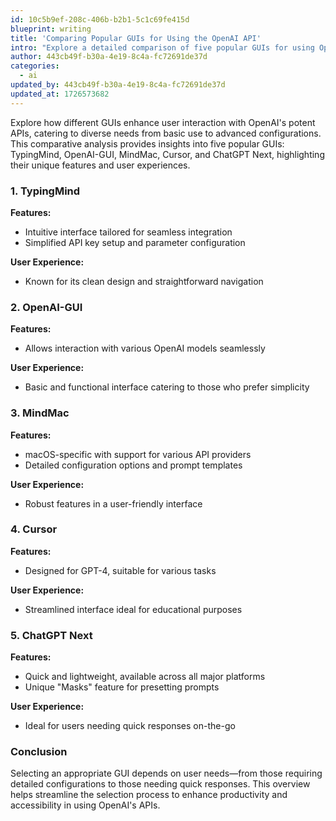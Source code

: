 ```yaml
---
id: 10c5b9ef-208c-406b-b2b1-5c1c69fe415d
blueprint: writing
title: 'Comparing Popular GUIs for Using the OpenAI API'
intro: "Explore a detailed comparison of five popular GUIs for using OpenAI's powerful APIs. This article covers TypingMind, OpenAI-GUI, MindMac, Cursor, and ChatGPT Next, highlighting their key features and usability to suit a range of user needs. Whether you prefer a feature-rich interface or a minimalistic approach, this guide assists in selecting the perfect GUI to enhance your experience with OpenAI models, making it accessible regardless of technical proficiency."
author: 443cb49f-b30a-4e19-8c4a-fc72691de37d
categories:
  - ai
updated_by: 443cb49f-b30a-4e19-8c4a-fc72691de37d
updated_at: 1726573682
---
```

Explore how different GUIs enhance user interaction with OpenAI's potent APIs, catering to diverse needs from basic use to advanced configurations. This comparative analysis provides insights into five popular GUIs: TypingMind, OpenAI-GUI, MindMac, Cursor, and ChatGPT Next, highlighting their unique features and user experiences.

### **1. TypingMind**
**Features:**
- Intuitive interface tailored for seamless integration
- Simplified API key setup and parameter configuration

**User Experience:**
- Known for its clean design and straightforward navigation

### **2. OpenAI-GUI**
**Features:**
- Allows interaction with various OpenAI models seamlessly

**User Experience:**
- Basic and functional interface catering to those who prefer simplicity

### **3. MindMac**
**Features:**
- macOS-specific with support for various API providers
- Detailed configuration options and prompt templates

**User Experience:**
- Robust features in a user-friendly interface

### **4. Cursor**
**Features:**
- Designed for GPT-4, suitable for various tasks

**User Experience:**
- Streamlined interface ideal for educational purposes

### **5. ChatGPT Next**
**Features:**
- Quick and lightweight, available across all major platforms
- Unique "Masks" feature for presetting prompts

**User Experience:**
- Ideal for users needing quick responses on-the-go

### **Conclusion**
Selecting an appropriate GUI depends on user needs—from those requiring detailed configurations to those needing quick responses. This overview helps streamline the selection process to enhance productivity and accessibility in using OpenAI's APIs.